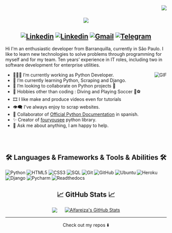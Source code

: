 <img align="right" src="https://komarev.com/ghpvc/?username=Alfareiza&color=159947&style=plastic">
<h1 align="center">
  <a href="https://git.io/typing-svg">
    <img src="https://readme-typing-svg.herokuapp.com/?color=159947&lines=Hello,+There!+👋;I'm+Alfonso...;Nice+to+meet+you!&center=true&size=30">
  </a>
</h1>

##   <div align = 'center'>[![Linkedin](https://img.shields.io/badge/-Twitter-blue?style=plastic&logo=Twitter&logoColor=white)](https://twitter.com/AlfonsoAreizaG) [![Linkedin](https://img.shields.io/badge/-Linkedin-blue?style=plastic&logo=Linkedin&logoColor=white)](https://www.linkedin.com/in/AlfonsoAreizaG) [![Gmail](https://img.shields.io/badge/-Gmail-c14438?style=plastic&logo=Gmail&logoColor=white)](mailto:alfareiza@gmail.com) [![Telegram](https://img.shields.io/badge/-Telegram-blue?style=plastic&logo=Telegram&logoColor=white)](https://t.me/alfonsoareizag)</div>

<!-- Talking about you -->

Hi I'm an enthusiastic developer from Barranquilla, currently in São Paulo. I like to learn new technologies to solve problems through programming for myself and for my team. Ten years’ experience in IT roles, including two in software development for enterprise utilities.

 <img align="right" alt="GIF" src="https://media.giphy.com/media/iIqmM5tTjmpOB9mpbn/giphy.gif" />

- 👨🏽‍💻 I’m currently working as Python Developer.
- 🌱 I’m currently learning Python, Scraping and Django.
- 👯 I’m looking to collaborate on Python projects 🤝
- 🎿 Hobbies other than coding : Diving and Playing Soccer 🤿⚽
- 🎞 I like make and produce videos even for tutorials
- 👁‍🗨 I've always enjoy to scrap websites.
- 📄 Collaborator of [Official Python Documentation](https://github.com/python/python-docs-es) in spanish.
- ✨ Creator of [fouryousee](https://pypi.org/project/fouryousee/) python library.
- 💬 Ask me about anything, I am happy to help.
<br>
<br>

<h2 align="center"> 🛠️ Languages & Frameworks & Tools & Abilities 🛠️ </h2>

![Python](https://img.shields.io/badge/-Python-000000?style=flat-square&logo=python) 
![HTML5](https://img.shields.io/badge/-HTML5-000000?style=flat-square&logo=html5) 
![CSS3](https://img.shields.io/badge/-CSS-000000?style=flat-square&logo=css3) 
![SQL](https://img.shields.io/badge/-PostgreSQL-000000?style=flat-square&logo=postgresql) 
![Git](https://img.shields.io/badge/-Git-black?style=flat-square&logo=git) 
![GitHub](https://img.shields.io/badge/-GitHub-black?style=flat-square&logo=github) 
![Ubuntu](https://img.shields.io/badge/-Ubuntu-black?style=flat-square&logo=ubuntu) 
![Heroku](https://img.shields.io/badge/-Heroku-black?style=flat-square&logo=heroku) 
![Django](https://img.shields.io/badge/-Django-000000?style=flat-square&logo=django) 
![Pycharm](https://img.shields.io/badge/-Pycharm-000000?style=flat-square&logo=pycharm)
![Readthedocs](https://img.shields.io/badge/-Readthedocs-000000?style=flat-square&logo=readthedocs)


<h2 align="center"> &#x1f4c8; GitHub Stats &#x1f4c8; </h2>

<div align = 'center'>
<a href="https://github.com/Alfareiza/Alfareiza"><img align="center" src="https://github-readme-stats.vercel.app/api/top-langs/?username=Alfareiza&hide=css,hack&title_color=ffffff&text_color=c9cacc&icon_color=2bbc8a&bg_color=1d1f21&hide_border=true&layout=compact"/></a>
&nbsp;&nbsp;&nbsp;&nbsp;
<a href="https://github.com/Alfareiza/Alfareiza"><img align="center" src="https://github-readme-stats.vercel.app/api?username=Alfareiza&show_icons=true&line_height=27&count_private=true&&theme=dark&hide_border=true" alt="Alfareiza's GitHub Stats"/></a>
</div>

---


<p align="center">
Check out my repos ⬇️  
</p>
